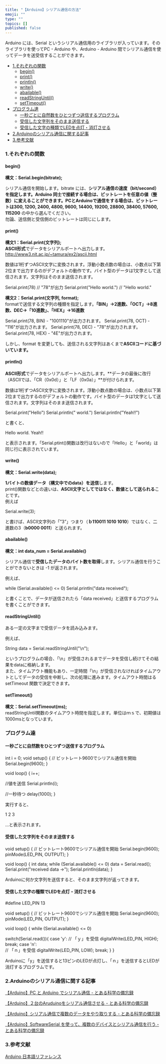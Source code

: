 ```yaml
---
title: "【Arduino】シリアル通信の方法"
emoji: ""
type: ""
topics: []
published: false
---
```


Arduino には、Serial というシリアル通信用のライブラリが入っています。そのライブラリを使ってPC - Arduino や、Arduino - Arduino 間でシリアル通信を使ってデータを送受信することができます。

* [1.それぞれの関数](#1それぞれの関数)  
   * [begin()](#begin)  
   * [print()](#print)  
   * [println()](#println)  
   * [write()](#write)  
   * [abailable()](#abailable)  
   * [readStringUntil()](#readStringUntil)  
   * [setTimeout()](#setTimeout)
* [プログラム達](#プログラム達)  
   * [一秒ごとに自然数をひとつずつ送信するプログラム](#一秒ごとに自然数をひとつずつ送信するプログラム)  
   * [受信した文字列をそのまま送信する](#受信した文字列をそのまま送信する)  
   * [受信した文字の種類でLEDを点灯・消灯させる](#受信した文字の種類でLEDを点灯消灯させる)
* [2.Arduinoのシリアル通信に関する記事](#2Arduinoのシリアル通信に関する記事)
* [3.参考文献](#3参考文献)

### 1.それぞれの関数

#### begin()

 **構文：Serial.begin(bitrate);**

シリアル通信を開始します。bitrate には、**シリアル通信の速度（bit/second）**を指定します。Arduino 同士で接続する場合は、ビットレートを任意の値（整数）に変えることができます。PCとArduinoで通信をする場合は、ビットレートは**300, 1200, 2400, 4800, 9600, 14400, 19200, 28800, 38400, 57600, 115200** の中から選んでください。  
勿論、送信側と受信側のビットレートは同じにします。  
  
  
#### print()

**構文1：Serial.print(文字列);**  
**ASCII形式**でデータをシリアルポートへ出力します。  
<http://www3.nit.ac.jp/~tamura/ex2/ascii.html>

数値は1桁ずつASCII文字に変換されます。浮動小数点数の場合は、小数点以下第2位まで出力するのがデフォルトの動作です。バイト型のデータは1文字として送信されます。文字列はそのまま送信されます。 

Serial.print(78)  // "78"が出力
Serial.print("Hello world.") // "Hello world."

  
**構文2：Serial.print(文字列, format);**  
formatで送信する文字列の種類を指定します。**「BIN」→2進数、「OCT」→8進数、DEC→「10進数」、「HEX」→16進数**

Serial.print(78, BIN) - "1001110"が出力されます。 
Serial.print(78, OCT) - "116"が出力されます。 
Serial.print(78, DEC) - "78"が出力されます。 
Serial.print(78, HEX) - "4E"が出力されます。 

しかし、format を変更しても、送信される文字列はあくまで**ASCIIコードに基づいています。**
  
  
#### println()

**ASCII形式**でデータをシリアルポートへ出力します。**データの最後に改行（ASCIIでは、「CR（0x0d）」と「LF（0x0a）」**が付けられます。

数値は1桁ずつASCII文字に変換されます。浮動小数点数の場合は、小数点以下第2位まで出力するのがデフォルトの動作です。バイト型のデータは1文字として送信されます。文字列はそのまま送信されます。 

Serial.print("Hello")
Serial.println(" world.") 
Serial.println("Yeah!!") 

と書くと、

Hello world.
Yeah!!

と表示されます。「Serial.ptint()関数は改行はないので「Hello」と「world」は同じ行に表示されています。  
  
  
#### write()

**構文：Serial.write(data);**

**1バイトの数値データ（構文中でのdata）を送信**します。  
print()関数などとの違いは、**ASCII文字としてではなく、数値として送られる**ことです。  
例えば

Serial.write(3); 

と書けば、ASCII文字列の「”3”」つまり（**ｂ110011 1010 1010**）ではなく、二進数の3（**b0000 0011**）と送られます。  
  
  
#### abailable()

**構文：int data\_num = Serial.available()**

シリアル通信で**受信したデータのバイト数を取得**します。シリアル通信を行うことができないときは -1 が返されます。

例えば、

while (Serial.available() <= 0)
Serial.println("data received");  

と書くことで、データが送信されたら「data received」と送信するプログラムを書くことができます。  
  
  
#### readStringUntil()

ある一定の文字まで受信データを読み込みます。

例えば、

String data = Serial.readStringUntil("\n");

というプログラムの場合、「\\n」が受信されるまでデータを受信し続けてその結果をdataに格納します。  
また、タイムアウト機能もあり、一定時間「\\n」が受信されなければタイムアウトとしてデータの受信を中断し、次の処理に進みます。タイムアウト時間はる setTimeout 関数で決定できます。  
  
#### setTimeout()

**構文：Serial.setTimeout(ms);**  
readStringUntil関数のタイムアウト時間を指定します。単位はｍｓで、初期値は1000msとなっています。  
  
  
### プログラム達

#### 一秒ごとに自然数をひとつずつ送信するプログラム

int i = 0;
void setup() {
  // ビットレート9600でシリアル通信を開始
  Serial.begin(9600);
}

void loop() {
  i++;
  
  //値を送信
  Serial.println(i);
  
  //一秒待つ
  delay(1000);
}

  
実行すると、

1
2
3

...と表示されます。  
  
  
#### 受信した文字列をそのまま送信する

void setup() {
  // ビットレート9600でシリアル通信を開始
  Serial.begin(9600);
  pinMode(LED_PIN, OUTPUT);
}

void loop() {
  int data;
  while (Serial.available() <= 0)
  data = Serial.read();
  Serial.print("received data ->"); 
  Serial.println(data);
}

 Arduinoに何か文字列を送信すると、そのまま文字列が返ってきます。  
  
  
#### 受信した文字の種類でLEDを点灯・消灯させる

#define LED_PIN 13

void setup() {
  // ビットレート9600でシリアル通信を開始
  Serial.begin(9600);
  pinMode(LED_PIN, OUTPUT);
}

void loop() {
  while (Serial.available() <= 0)
  
  switch(Serial.read()){
    case 'y':
      // 「ｙ」を受信
      digitalWrite(LED_PIN, HIGH);
      break;
    case 'n':  
      // 「ｎ」を受信
      digitalWrite(LED_PIN, LOW);
      break;
  }
}

Arduinoに「y」を送信すると13ピンのLEDが点灯し、「ｎ」を送信するとLEDが消灯するプログラムです。  
  
  
### 2.Arduinoのシリアル通信に関する記事

[【Arduino】PC と Arduino でシリアル通信 - とある科学の備忘録](https://shizenkarasuzon.hatenablog.com/entry/2018/07/24/225048)

[【Arduino】２台のAruduinoをシリアル通信させる - とある科学の備忘録](https://shizenkarasuzon.hatenablog.com/entry/2018/07/24/225915)

[【Arduino】シリアル通信で複数のデータをやり取りする - とある科学の備忘録](https://shizenkarasuzon.hatenablog.com/entry/2018/08/13/133406)

[【Arduino】SoftwareSerial を使って、複数のデバイスとシリアル通信を行う - とある科学の備忘録](https://shizenkarasuzon.hatenablog.com/entry/2018/09/10/093648)

  
### 3.参考文献

[Arduino 日本語リファレンス](http://www.musashinodenpa.com/arduino/ref/)